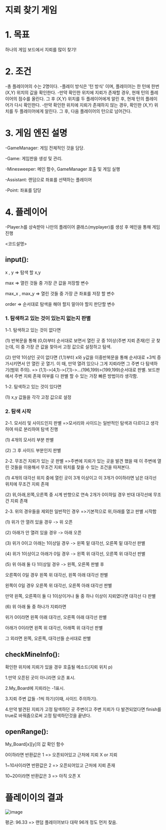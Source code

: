 # 지뢰 찾기 게임

# 1. 목표
하나의 게임 보드에서 지뢰를 많이 찾기!


# 2. 조건
-총 플레이어의 수는 2명이다.
-플레이 방식은 '턴 방식' 이며, 플레이어는 한 턴에 한번 (X,Y) 위치의 값을 확인한다.
-만약 확인한 위치에 지뢰가 존재할 경우, 현재 턴의 플레이어의 점수를 올린다. 
 그 후 (X,Y) 위치를 두 플레이어에게 알린 후, 현재 턴의 플레이어가 다시 확인한다.
-만약 확인한 위치에 지뢰가 존재하지 않는 경우, 확인한 (X,Y) 위치를 두 플레이어에게 알린다.
 그 후, 다음 플레이어의 턴으로 넘어간다.


# 3. 게임 엔진 설명
-GameManager: 게임 전체적인 것을 담당.

-Game: 게임판을 생성 및 관리.

-Minesweeper: 메인 함수, GameManager 호출 및 게임 실행

-Assistant: 랜덤으로 좌표를 선택하는 플레이어

-Point: 좌표를 담당


# 4. 플레이어
-Player.h를 상속받아 나만의 플레이어 클래스(myplayer)를 생성 후 메인을 통해 게임 진행


<코드설명>

## input():

 x , y => 탐색 할 x,y
 
 max => 열린 것들 중 가장 큰 값을 저장할 변수
 
 max_x , max_y => 열린 것들 중 가장 큰 좌표를 저장 할 변수
 
 order => 순서대로 탐색을 해야 할지 말아야 할지 판단할 변수
 
### 1. 탐색하고 있는 것이 있는지 없는지 판별

  1-1. 탐색하고 있는 것이 없다면
 
  (1) 반복문을 통해 (0,0)부터 순서대로 보면서 열린 곳 중 1이상(주변 지뢰 존재)인 곳 찾는데,
  이 중 가장 큰 값을 찾아서 고정 값으로 설정하고 탐색.
 
  (2) 만약 1이상인 곳이 없다면 (1,1)부터 x와 y값을 이중반복문을 통해 순서대로 +3씩
  증가시키면서 안 열린 곳 열기.
  이 때, 만약 열려 있으나 그게 지뢰라면 그 주변 다 탐색하기(범위 주의).
  => (1,1)->(4,1)->(7,1)->...(196,199)>(199,199)순서대로 판별. 보드판에서 주변 지뢰 존재
  여부를 다 판별 할 수 있는 가장 빠른 방법이라 생각함.

  1-2. 탐색하고 있는 것이 있다면
 
  (1) x,y 값들을 각각 고정 값으로 설정
 
### 2. 탐색 시작
 
 2-1. 모서리 및 사이드인지 판별
 =>모서리와 사이드는 일반적인 탐색과 다르다고 생각하여 따로 분리하여 탐색 진행
 
 (1) 4개의 모서리 부분 판별
 
 (2) 그 후 사이드 부분인지 판별
 
 2-2. 무조건 지뢰가 있는 곳 판별
 =>주변에 지뢰가 있는 곳을 발견 했을 때 이 주변에 열린 것들을 이용해서 무조건 지뢰
위치를 찾을 수 있는 조건을 따져본다.
 
 (1) 4개의 대각선 위치 중에 열린 곳이 3개 이상이고 이 3개가 0이하라면 남은 대각선 위치에
무조건 지뢰 존재
 
 (2) 위,아래,왼쪽,오른쪽 중 시계 반향으로 연속 2개가 0이하일 경우 반대 대각선에 무조건 지뢰
존재
 
 2-3. 위의 경우들을 제외한 일반적인 경우
 =>기본적으로 위,아래를 열고 판별 시작함
 
 (1) 위가 안 열려 있을 경우 -> 위 오픈
 
 (2) 아래가 안 열려 있을 경우 -> 아래 오픈

 (3) 위가 0이고 아래는 1이상일 경우 -> 왼쪽 밑 대각선, 오른쪽 밑 대각선 판별
 
 (4) 위가 1이상이고 아래가 0일 경우 -> 왼쪽 위 대각선, 오른쪽 위 대각선 판별
 
 (5) 위 아래 둘 다 1이상일 경우 -> 왼쪽, 오른쪽 판별 후
 
 오른쪽이 0일 경우 왼쪽 위 대각선, 왼쪽 아래 대각선 판별
 
 왼쪽이 0일 경우 오른쪽 위 대각선, 오른쪽 아래 대각선 판별
 
 만약 왼쪽, 오른쪽이 둘 다 1이상이거나 둘 중 하나 이상이 지뢰였다면 대각선 다 판별
 
 (6) 위 아래 둘 중 하나가 지뢰라면
 
 위가 0이라면 왼쪽 아래 대각선, 오른쪽 아래 대각선 판별
 
 아래가 0이라면 왼쪽 위 대각선, 아래쪽 위 대각선 판별

그 외라면 왼쪽, 오른쪽, 대각선들 순서대로 판별


## checkMineInfo():
확인한 위치에 지뢰가 있을 경우 호출될 메소드(지뢰 위치 p)

1.만약 오픈된 곳이 아니라면 오픈 표시.

2.My_Board에 지뢰라는 -1표시.

3.지뢰 주변 값들 -1씩 하기(이때, 사이드 주의하기).

4.만약 발견된 지뢰가 고정 탐색하던 곳 주변이고 주변 지뢰가 다 발견되었다면 finish를 true로
바꿔줌으로써 고정 탐색하던것을 끝낸다.


## openRange():
My_Board[x][y]의 값 확인 함수

0이하라면 반환값은 1 => 오픈되어있고 근처에 지뢰 X or 지뢰

1~10사이라면 반환값은 2 => 오픈되어있고 근처에 지뢰 존재

10~20이라면 반환값은 3 => 아직 오픈 X



# 플레이이의 결과

![image](https://user-images.githubusercontent.com/22833414/132138145-70f63e2d-837c-4cbf-9ec6-7711a2e5c33a.png)

평균: 96.33 => 랜덤 플레이어보다 대략 96개 정도 먼저 찾음.
